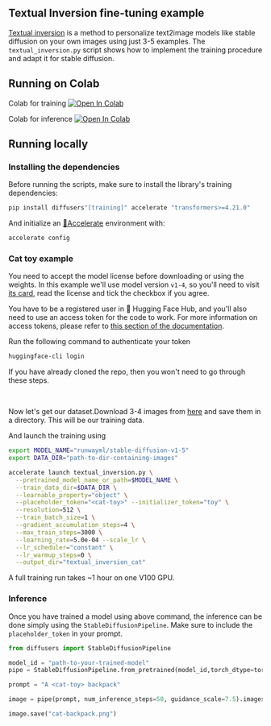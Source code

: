 ## Textual Inversion fine-tuning example

[Textual inversion](https://arxiv.org/abs/2208.01618) is a method to personalize text2image models like stable diffusion on your own images using just 3-5 examples.
The `textual_inversion.py` script shows how to implement the training procedure and adapt it for stable diffusion.

## Running on Colab 

Colab for training 
[![Open In Colab](https://colab.research.google.com/assets/colab-badge.svg)](https://colab.research.google.com/github/huggingface/notebooks/blob/main/diffusers/sd_textual_inversion_training.ipynb)

Colab for inference
[![Open In Colab](https://colab.research.google.com/assets/colab-badge.svg)](https://colab.research.google.com/github/huggingface/notebooks/blob/main/diffusers/stable_conceptualizer_inference.ipynb)

## Running locally 
### Installing the dependencies

Before running the scripts, make sure to install the library's training dependencies:

```bash
pip install diffusers"[training]" accelerate "transformers>=4.21.0"
```

And initialize an [🤗Accelerate](https://github.com/huggingface/accelerate/) environment with:

```bash
accelerate config
```


### Cat toy example

You need to accept the model license before downloading or using the weights. In this example we'll use model version `v1-4`, so you'll need to visit [its card](https://huggingface.co/runwayml/stable-diffusion-v1-5), read the license and tick the checkbox if you agree. 

You have to be a registered user in 🤗 Hugging Face Hub, and you'll also need to use an access token for the code to work. For more information on access tokens, please refer to [this section of the documentation](https://huggingface.co/docs/hub/security-tokens).

Run the following command to authenticate your token

```bash
huggingface-cli login
```

If you have already cloned the repo, then you won't need to go through these steps. 

<br>

Now let's get our dataset.Download 3-4 images from [here](https://drive.google.com/drive/folders/1fmJMs25nxS_rSNqS5hTcRdLem_YQXbq5) and save them in a directory. This will be our training data.

And launch the training using

```bash
export MODEL_NAME="runwayml/stable-diffusion-v1-5"
export DATA_DIR="path-to-dir-containing-images"

accelerate launch textual_inversion.py \
  --pretrained_model_name_or_path=$MODEL_NAME \
  --train_data_dir=$DATA_DIR \
  --learnable_property="object" \
  --placeholder_token="<cat-toy>" --initializer_token="toy" \
  --resolution=512 \
  --train_batch_size=1 \
  --gradient_accumulation_steps=4 \
  --max_train_steps=3000 \
  --learning_rate=5.0e-04 --scale_lr \
  --lr_scheduler="constant" \
  --lr_warmup_steps=0 \
  --output_dir="textual_inversion_cat"
```

A full training run takes ~1 hour on one V100 GPU.


### Inference

Once you have trained a model using above command, the inference can be done simply using the `StableDiffusionPipeline`. Make sure to include the `placeholder_token` in your prompt.

```python
from diffusers import StableDiffusionPipeline

model_id = "path-to-your-trained-model"
pipe = StableDiffusionPipeline.from_pretrained(model_id,torch_dtype=torch.float16).to("cuda")

prompt = "A <cat-toy> backpack"

image = pipe(prompt, num_inference_steps=50, guidance_scale=7.5).images[0]

image.save("cat-backpack.png")
```
